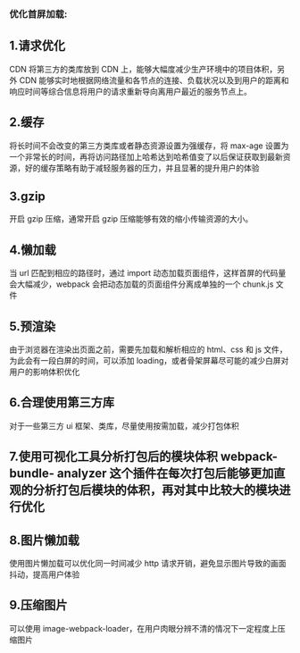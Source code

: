 ### 优化首屏加载:

## 1.请求优化

CDN 将第三方的类库放到 CDN 上，能够大幅度减少生产环境中的项目体积，另外 CDN 能够实时地根据网络流量和各节点的连接、负载状况以及到用户的距离和响应时间等综合信息将用户的请求重新导向离用户最近的服务节点上。

## 2.缓存

将长时间不会改变的第三方类库或者静态资源设置为强缓存，将 max-age 设置为一个非常长的时间，再将访问路径加上哈希达到哈希值变了以后保证获取到最新资源，好的缓存策略有助于减轻服务器的压力，并且显著的提升用户的体验

## 3.gzip

开启 gzip 压缩，通常开启 gzip 压缩能够有效的缩小传输资源的大小。

## 4.懒加载

当 url 匹配到相应的路径时，通过 import 动态加载页面组件，这样首屏的代码量会大幅减少，webpack 会把动态加载的页面组件分离成单独的一个 chunk.js 文件

## 5.预渲染

由于浏览器在渲染出页面之前，需要先加载和解析相应的 html、css 和 js 文件，为此会有一段白屏的时间，可以添加 loading，或者骨架屏幕尽可能的减少白屏对用户的影响体积优化

## 6.合理使用第三方库

对于一些第三方 ui 框架、类库，尽量使用按需加载，减少打包体积

## 7.使用可视化工具分析打包后的模块体积 webpack-bundle- analyzer 这个插件在每次打包后能够更加直观的分析打包后模块的体积，再对其中比较大的模块进行优化

## 8.图片懒加载

使用图片懒加载可以优化同一时间减少 http 请求开销，避免显示图片导致的画面抖动，提高用户体验

## 9.压缩图片

可以使用 image-webpack-loader，在用户肉眼分辨不清的情况下一定程度上压缩图片
